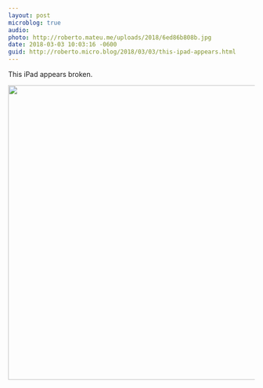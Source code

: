 ```yaml
---
layout: post
microblog: true
audio: 
photo: http://roberto.mateu.me/uploads/2018/6ed86b808b.jpg
date: 2018-03-03 10:03:16 -0600
guid: http://roberto.micro.blog/2018/03/03/this-ipad-appears.html
---
```

This iPad appears broken. 

<img src="http://roberto.mateu.me/uploads/2018/6ed86b808b.jpg" width="600" height="600" />
